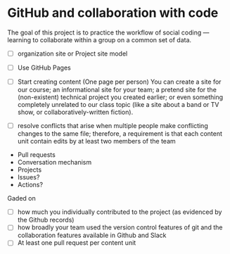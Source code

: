 # GitHub and collaboration with code 

The goal of this project is to practice the workflow of social coding — learning to collaborate within a group on a common set of data.

- [ ] organization site or Project site model

- [ ] Use GitHub Pages 

- [ ] Start creating content (One page per person)
You can create a site for our course; an informational site for your team; a pretend site for the (non-existent) technical project you 
created earlier; or even something completely unrelated to our class topic (like a site about a band or TV show, or 
collaboratively-written fiction).

- [ ] resolve conflicts that arise when multiple people make conflicting changes to the same file; therefore, a requirement is that each content unit contain edits by at least two members of the team

- Pull requests
- Conversation mechanism
- Projects
- Issues?
- Actions?

Gaded on

- [ ] how much you individually contributed to the project (as evidenced by the Github records)
- [ ] how broadly your team used the version control features of git and the collaboration features available in Github and Slack
- [ ] At least one pull request per content unit
